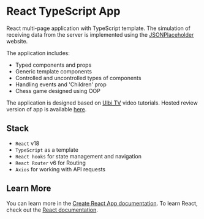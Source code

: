 # React TypeScript App

React multi-page application with TypeScript template.
The simulation of receiving data from the server is implemented using the [JSONPlaceholder](https://jsonplaceholder.typicode.com/ "JSONPlaceholder") website.

The application includes:
* Typed components and props
* Generic template components
* Controlled and uncontrolled types of components
* Handling events and 'Children' prop
* Chess game designed using OOP

The application is designed based on [Ulbi TV](https://www.youtube.com/@UlbiTV) video tutorials.
Hosted review version of app is available [here](https://react-ts-app-one.vercel.app/).

## Stack

* `React` v18
* `TypeScript` as a template
* `React hooks` for state management and navigation
* `React Router` v6 for Routing
* `Axios` for working with API requests

## Learn More

You can learn more in the [Create React App documentation](https://facebook.github.io/create-react-app/docs/getting-started).
To learn React, check out the [React documentation](https://reactjs.org/).
